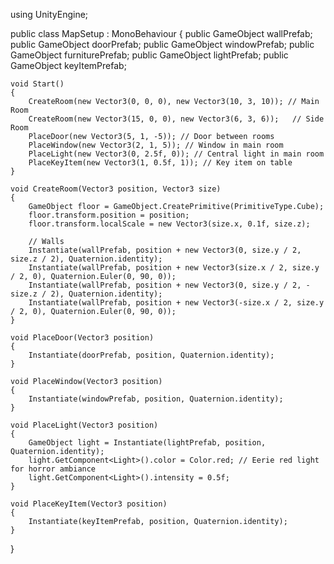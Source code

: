 using UnityEngine;

public class MapSetup : MonoBehaviour
{
    public GameObject wallPrefab;
    public GameObject doorPrefab;
    public GameObject windowPrefab;
    public GameObject furniturePrefab;
    public GameObject lightPrefab;
    public GameObject keyItemPrefab;

    void Start()
    {
        CreateRoom(new Vector3(0, 0, 0), new Vector3(10, 3, 10)); // Main Room
        CreateRoom(new Vector3(15, 0, 0), new Vector3(6, 3, 6));   // Side Room
        PlaceDoor(new Vector3(5, 1, -5)); // Door between rooms
        PlaceWindow(new Vector3(2, 1, 5)); // Window in main room
        PlaceLight(new Vector3(0, 2.5f, 0)); // Central light in main room
        PlaceKeyItem(new Vector3(1, 0.5f, 1)); // Key item on table
    }

    void CreateRoom(Vector3 position, Vector3 size)
    {
        GameObject floor = GameObject.CreatePrimitive(PrimitiveType.Cube);
        floor.transform.position = position;
        floor.transform.localScale = new Vector3(size.x, 0.1f, size.z);

        // Walls
        Instantiate(wallPrefab, position + new Vector3(0, size.y / 2, size.z / 2), Quaternion.identity);
        Instantiate(wallPrefab, position + new Vector3(size.x / 2, size.y / 2, 0), Quaternion.Euler(0, 90, 0));
        Instantiate(wallPrefab, position + new Vector3(0, size.y / 2, -size.z / 2), Quaternion.identity);
        Instantiate(wallPrefab, position + new Vector3(-size.x / 2, size.y / 2, 0), Quaternion.Euler(0, 90, 0));
    }

    void PlaceDoor(Vector3 position)
    {
        Instantiate(doorPrefab, position, Quaternion.identity);
    }

    void PlaceWindow(Vector3 position)
    {
        Instantiate(windowPrefab, position, Quaternion.identity);
    }

    void PlaceLight(Vector3 position)
    {
        GameObject light = Instantiate(lightPrefab, position, Quaternion.identity);
        light.GetComponent<Light>().color = Color.red; // Eerie red light for horror ambiance
        light.GetComponent<Light>().intensity = 0.5f;
    }

    void PlaceKeyItem(Vector3 position)
    {
        Instantiate(keyItemPrefab, position, Quaternion.identity);
    }
}

 
